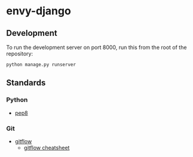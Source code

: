 # envy-django

## Development
To run the development server on port 8000, run this from the root of the repository:
```
python manage.py runserver
```

## Standards
### Python
 * [pep8](https://www.python.org/dev/peps/pep-0008/)

### Git
 * [gitflow](https://github.com/nvie/gitflow)
   * [gitflow cheatsheet](https://gist.github.com/kristopherjohnson/8979538)
